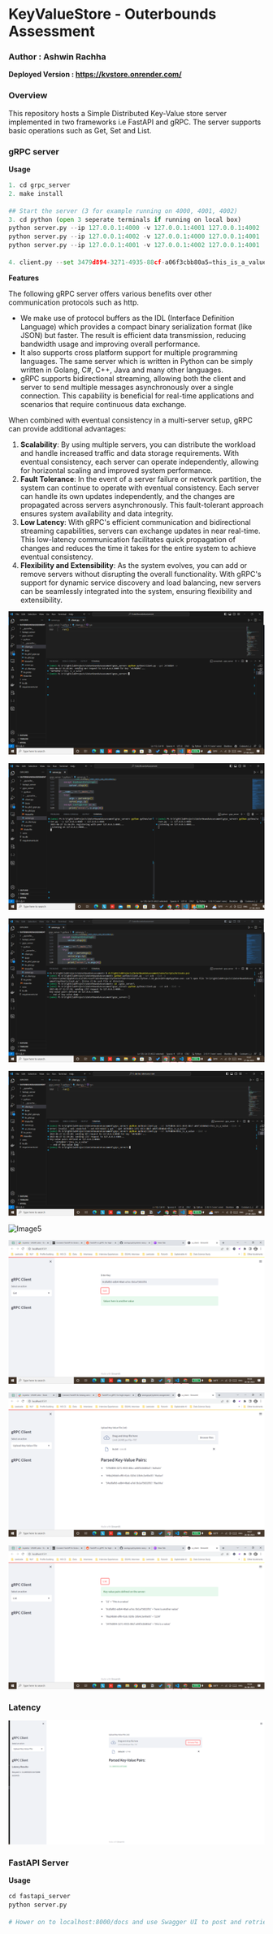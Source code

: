 # KeyValueStore - Outerbounds Assessment 
### Author : Ashwin Rachha

**Deployed Version : https://kvstore.onrender.com/**

### Overview

This repository hosts a Simple Distributed  Key-Value store server implemented in two frameworks i.e FastAPI and gRPC. The server supports basic operations such as Get, Set and List.

### gRPC server

**********Usage**********

```python
1. cd grpc_server
2. make install

## Start the server (3 for example running on 4000, 4001, 4002)
3. cd python (open 3 seperate terminals if running on local box)
python server.py --ip 127.0.0.1:4000 -v 127.0.0.1:4001 127.0.0.1:4002
python server.py --ip 127.0.0.1:4002 -v 127.0.0.1:4000 127.0.0.1:4001
python server.py --ip 127.0.0.1:4001 -v 127.0.0.1:4002 127.0.0.1:4001

4. client.py --set 3479d894-3271-4935-88cf-a06f3cbb80a5=this_is_a_value --list -v
```

****************Features****************

The following gRPC server offers various benefits over other communication protocols such as http. 

- We make use of protocol buffers as the IDL (Interface Definition Language) which provides a compact binary serialization format (like JSON) but faster. The result is efficient data transmission, reducing bandwidth usage and improving overall performance.
- It also supports cross platform support for multiple programming languages. The same server which is written in Python can be simply written in Golang, C#, C++, Java and many other languages.
- gRPC supports bidirectional streaming, allowing both the client and server to send multiple messages asynchronously over a single connection. This capability is beneficial for real-time applications and scenarios that require continuous data exchange.

When combined with eventual consistency in a multi-server setup, gRPC can provide additional advantages:

1. **Scalability**: By using multiple servers, you can distribute the workload and handle increased traffic and data storage requirements. With eventual consistency, each server can operate independently, allowing for horizontal scaling and improved system performance.
2. **Fault Tolerance**: In the event of a server failure or network partition, the system can continue to operate with eventual consistency. Each server can handle its own updates independently, and the changes are propagated across servers asynchronously. This fault-tolerant approach ensures system availability and data integrity.
3. **Low Latency**: With gRPC's efficient communication and bidirectional streaming capabilities, servers can exchange updates in near real-time. This low-latency communication facilitates quick propagation of changes and reduces the time it takes for the entire system to achieve eventual consistency.
4. **Flexibility and Extensibility**: As the system evolves, you can add or remove servers without disrupting the overall functionality. With gRPC's support for dynamic service discovery and load balancing, new servers can be seamlessly integrated into the system, ensuring flexibility and extensibility.

![Image1](docs/427.png)

![Image2](docs/424.png)

![Image3](docs/425.png)

![Image4](docs/426.png)

![Image5](docs/418.png)

![Image6](docs/419.png)

![Image7](docs/421.png)

![Image8](docs/420.png)

### Latency
![Image9](docs/437.png)

### FastAPI Server

**********Usage**********

```python
cd fastapi_server
python server.py

# Hower on to localhost:8000/docs and use Swagger UI to post and retrieve keys
```
